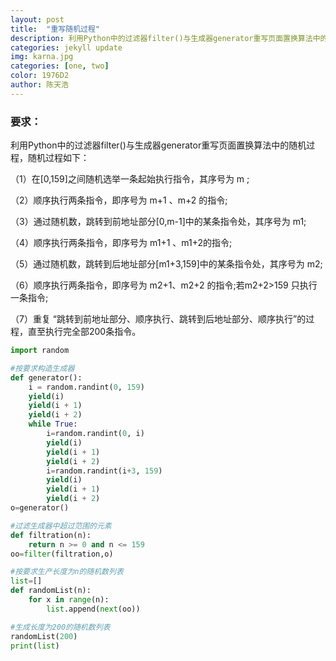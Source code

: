 ```yaml
---
layout: post
title:  "重写随机过程"
description: 利用Python中的过滤器filter()与生成器generator重写页面置换算法中的随机过程
categories: jekyll update
img: karna.jpg
categories: [one, two]
color: 1976D2
author: 陈天浩
---
```

### 要求：

利用Python中的过滤器filter()与生成器generator重写页面置换算法中的随机过程，随机过程如下：


（1）在[0,159]之间随机选举一条起始执行指令，其序号为 m ;

（2）顺序执行两条指令，即序号为 m+1 、m+2 的指令;

（3）通过随机数，跳转到前地址部分[0,m-1]中的某条指令处，其序号为 m1;

（4）顺序执行两条指令，即序号为 m1+1 、m1+2的指令;

（5）通过随机数，跳转到后地址部分[m1+3,159]中的某条指令处，其序号为 m2;

（6）顺序执行两条指令，即序号为 m2+1、m2+2 的指令;若m2+2>159 只执行一条指令;
 
（7）重复 “跳转到前地址部分、顺序执行、跳转到后地址部分、顺序执行”的过程，直至执行完全部200条指令。



```python
import random

#按要求构造生成器
def generator():
    i = random.randint(0, 159)
    yield(i)
    yield(i + 1)
    yield(i + 2)
    while True:
        i=random.randint(0, i)
        yield(i)
        yield(i + 1)
        yield(i + 2)
        i=random.randint(i+3, 159)
        yield(i)
        yield(i + 1)
        yield(i + 2)
o=generator()

#过滤生成器中超过范围的元素
def filtration(n):
    return n >= 0 and n <= 159
oo=filter(filtration,o)

#按要求生产长度为n的随机数列表
list=[]
def randomList(n):
    for x in range(n):
        list.append(next(oo))

#生成长度为200的随机数列表
randomList(200)
print(list)
```

